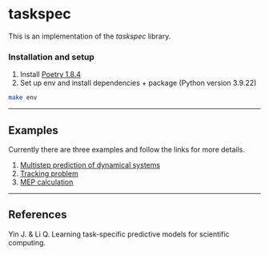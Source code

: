 # taskspec

This is an implementation of the *taskspec* library.

### Installation and setup
1. Install [Poetry 1.8.4](https://python-poetry.org/docs/#installation)
2. Set up env and install dependencies + package (Python version 3.9.22)
```bash
make env
```

---

## Examples
Currently there are three examples and follow the links for more details.
1. [Multistep prediction of dynamical systems](./examples/Eg1/README.md)
2. [Tracking problem](./examples/Eg2/README.md)
3. [MEP calculation](./examples/Eg3/README.md)

---

## References
Yin J. & Li Q. Learning task-specific predictive models for scientific computing.

